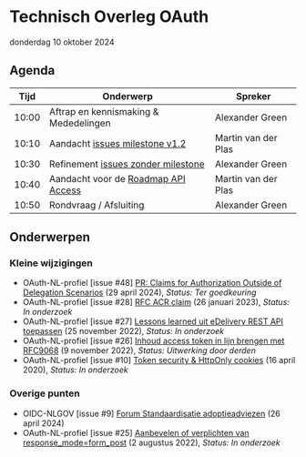 <!-----------------------------







   :warning: Dit bestand wordt automatisch gegenereerd.
   :warning: Handmatige toevoegingen worden overschreven.







----------------------------->
# Technisch Overleg OAuth

donderdag 10 oktober 2024

## Agenda

| Tijd | Onderwerp |Spreker|
| --- | --- | --- |
| 10:00 | Aftrap en kennismaking & Mededelingen  |  Alexander Green |
| 10:10 | Aandacht [issues  milestone v1.2](https://github.com/Logius-standaarden/OAuth-NL-profiel/milestone/2) | Martin van der Plas |
| 10:30 | Refinement [issues zonder milestone](https://github.com/Logius-standaarden/OAuth-NL-profiel/issues?q=is%3Aopen+is%3Aissue+no%3Amilestone) | Alexander Green |
| 10:40 | Aandacht voor de [Roadmap API Access](https://github.com/orgs/Logius-standaarden/projects/2/) |  Martin van der Plas |
| 10:50 | Rondvraag / Afsluiting | Alexander Green |

## Onderwerpen

### Kleine wijzigingen
* OAuth-NL-profiel [issue #48] [PR: Claims for Authorization Outside of Delegation Scenarios](https://github.com/Logius-standaarden/OAuth-NL-profiel/pull/48) (29 april 2024), _Status: Ter goedkeuring_
* OAuth-NL-profiel [issue #28] [RFC ACR claim](https://github.com/Logius-standaarden/OAuth-NL-profiel/issues/28) (26 januari 2023), _Status: In onderzoek_
* OAuth-NL-profiel [issue #27] [Lessons learned uit eDelivery REST API toepassen](https://github.com/Logius-standaarden/OAuth-NL-profiel/issues/27) (25 november 2022), _Status: In onderzoek_
* OAuth-NL-profiel [issue #26] [Inhoud access token in lijn brengen met RFC9068](https://github.com/Logius-standaarden/OAuth-NL-profiel/issues/26) (9 november 2022), _Status: Uitwerking door derden_
* OAuth-NL-profiel [issue #10] [Token security & HttpOnly cookies](https://github.com/Logius-standaarden/OAuth-NL-profiel/issues/10) (16 april 2020), _Status: In onderzoek_

### Overige punten
* OIDC-NLGOV [issue #9] [Forum Standaardisatie adoptieadviezen](https://github.com/Logius-standaarden/OIDC-NLGOV/issues/9) (26 april 2024)
* OAuth-NL-profiel [issue #25] [Aanbevelen of verplichten van response_mode=form_post](https://github.com/Logius-standaarden/OAuth-NL-profiel/issues/25) (2 augustus 2022), _Status: In onderzoek_
